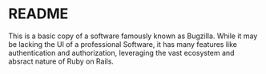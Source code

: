 # README

This is a basic copy of a software famously known as Bugzilla. While it may be lacking the UI of a professional Software, it has many features like authentication and authorization, leveraging the vast ecosystem and absract nature of Ruby on Rails. 